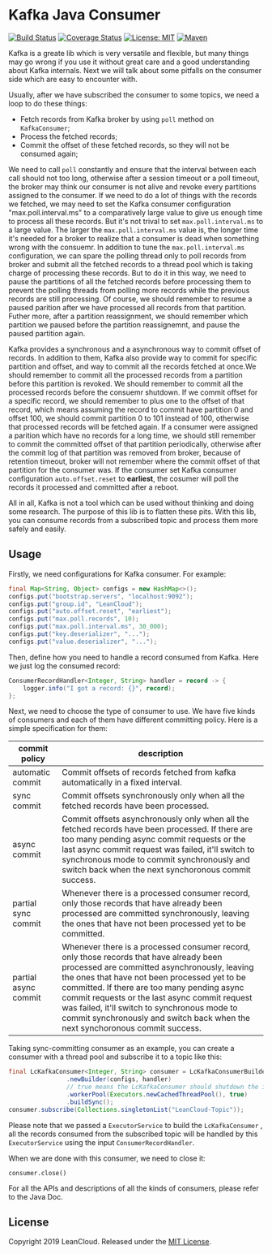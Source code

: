# Kafka Java Consumer

[![Build Status](https://api.travis-ci.org/leancloud/kafka-java-consumer.svg?branch=master)](https://travis-ci.org/leancloud/kafka-java-consumer)
[![Coverage Status](https://codecov.io/gh/leancloud/kafka-java-consumer/branch/master/graph/badge.svg)](https://codecov.io/gh/leancloud/kafka-java-consumer)
[![License: MIT](https://img.shields.io/badge/License-MIT-yellow.svg)](https://opensource.org/licenses/MIT)
[![Maven](https://img.shields.io/github/release/leancloud/kafka-java-consumer.svg)](https://github.com/leancloud/kafka-java-consumer/releases)

Kafka is a greate lib which is very versatile and flexible, but many things may go wrong if you use it without great care and a good understanding about Kafka internals.  Next we will talk about some pitfalls on the consumer side which are easy to encounter with. 

Usually, after we have subscribed the consumer to some topics, we need a loop to do these things: 

* Fetch records from Kafka broker by using `poll` method on `KafkaConsumer`;
* Process the fetched records;
* Commit the offset of these fetched records, so they will not be consumed again;

We need to call `poll` constantly and ensure that the interval between each call should not too long, otherwise after a session timeout or a poll timeout, the broker may think our consumer is not alive and revoke every partitions assigned to the consumer. If we need to do a lot of things with the records we fetched, we may need to set the Kafka consumer configuration "max.poll.interval.ms" to a comparatively large value to give us enough time to process all these records. But it's not trival to set `max.poll.interval.ms` to a large value. The larger the `max.poll.interval.ms` value is, the longer time it's needed for a broker to realize that a consumer is dead when something wrong with the consuemr. In addition to tune the `max.poll.interval.ms` configuration, we can spare the polling thread only to poll records from broker and submit all the fetched records to a thread pool which is taking charge of processing these records. But to do it in this way, we need to pause the partitions of all the fetched records before processing them to prevent the polling threads from polling more records while the previous records are still processing. Of course, we should remember to resume a paused parition after we have processed all records from that partition. Futher more, after a partition reassignment, we should remember which partition we paused before the partition reassignemnt, and pause the paused partition again. 

Kafka provides a synchronous and a asynchronous way to commit offset of records. In addition to them, Kafka also provide way to commit for specific partition and offset, and way to commit all the records fetched at once.We should remember to commit all the processed records from a partition before this partition is revoked. We should remember to commit all the processed records before the consuemr shutdown. If we commit offset for a specific record, we should remember to plus one to the offset of that record, which means assuming the record to commit have partition 0 and offset 100, we should commit partition 0 to 101 instead of 100, otherwise that processed records will be fetched again. If a consumer were assigned a parition which have no records for a long time, we should still remember to commit the committed offset of that partition periodically, otherwise after the commit log of that partition was removed from broker, because of retention timeout, broker will not remember where the commit offset of that partition for the consumer was. If the consumer set Kafka consumer configuration `auto.offset.reset` to **earliest**, the cosumer will poll the records it processed and committed after a reboot.  

All in all, Kafka is not a tool which can be used without thinking and doing some research. The purpose of this lib is to flatten these pits. With this lib, you can consume records from a subscribed topic and process them more safely and easily.

## Usage

Firstly, we need configurations for Kafka consumer. For example:

```Java
final Map<String, Object> configs = new HashMap<>();
configs.put("bootstrap.servers", "localhost:9092");
configs.put("group.id", "LeanCloud");
configs.put("auto.offset.reset", "earliest");
configs.put("max.poll.records", 10);
configs.put("max.poll.interval.ms", 30_000);
configs.put("key.deserializer", "...");
configs.put("value.deserializer", "...");
```

Then, define how you need to handle a record consumed from Kafka. Here we just log the consumed record:

```java
ConsumerRecordHandler<Integer, String> handler = record -> {
    logger.info("I got a record: {}", record);
};
```

Next, we need to choose the type of consumer to use. We have five kinds of consumers and each of them have different committing policy. Here is a simple specification for them:

commit policy | description
------ | ------------
automatic commit | Commit offsets of records fetched from kafka automatically in a fixed interval. 
sync commit | Commit offsets synchronously only when all the fetched records have been processed. 
async commit | Commit offsets asynchronously only when all the fetched records have been processed. If there are too many pending async commit requests or the last async commit request was failed, it'll switch to synchronous mode to commit synchronously and switch back when the next synchoronous commit success.
partial sync commit | Whenever there is a processed consumer record, only those records that have already been processed are committed synchronously, leaving the ones that have not been processed yet to be committed. 
partial async commit | Whenever there is a processed consumer record, only those records that have already been processed are committed asynchronously, leaving the ones that have not been processed yet to be committed. If there are too many pending async commit requests or the last async commit request was failed, it'll switch to synchronous mode to commit synchronously and switch back when the next synchoronous commit success.

Taking sync-committing consumer as an example, you can create a consumer with a thread pool and subscribe it to a topic like this:

```java
final LcKafkaConsumer<Integer, String> consumer = LcKafkaConsumerBuilder
                .newBuilder(configs, handler)
                // true means the LcKafkaConsumer should shutdown the input thread pool when it is shutting down
                .workerPool(Executors.newCachedThreadPool(), true)  
                .buildSync();
consumer.subscribe(Collections.singletonList("LeanCloud-Topic"));
```

Please note that we passed a `ExecutorService` to build the `LcKafkaConsumer` , all the records consumed from the subscribed topic will be handled by this `ExecutorService` using the input `ConsumerRecordHandler`. 

When we are done with this consumer, we need to close it:

```
consumer.close()
```

For all the APIs and descriptions of all the kinds of consumers, please refer to the Java Doc.

## License

Copyright 2019 LeanCloud. Released under the [MIT License](https://github.com/leancloud/filter-service/blob/master/LICENSE.md).

